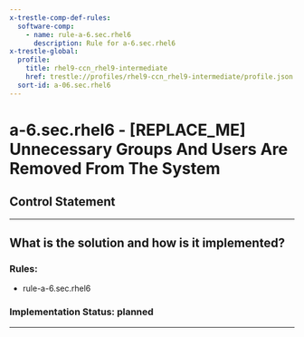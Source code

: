 ```yaml
---
x-trestle-comp-def-rules:
  software-comp:
    - name: rule-a-6.sec.rhel6
      description: Rule for a-6.sec.rhel6
x-trestle-global:
  profile:
    title: rhel9-ccn_rhel9-intermediate
    href: trestle://profiles/rhel9-ccn_rhel9-intermediate/profile.json
  sort-id: a-06.sec.rhel6
---
```


# a-6.sec.rhel6 - \[REPLACE_ME\] Unnecessary Groups And Users Are Removed From The System

## Control Statement

______________________________________________________________________

## What is the solution and how is it implemented?

<!-- For implementation status enter one of: implemented, partial, planned, alternative, not-applicable -->

<!-- Note that the list of rules under ### Rules: is read-only and changes will not be captured after assembly to JSON -->

<!-- Add control implementation description here for control: a-6.sec.rhel6 -->

### Rules:

  - rule-a-6.sec.rhel6

### Implementation Status: planned

______________________________________________________________________
